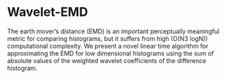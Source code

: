 # Wavelet-EMD

The earth mover’s distance (EMD) is an important perceptually meaningful metric for comparing histograms,
but it suffers from high (O(N3 logN)) computational complexity. We present a novel linear time algorithm for
approximating the EMD for low dimensional histograms using the sum of absolute values of the weighted wavelet
coefficients of the difference histogram.
